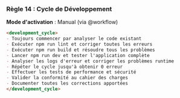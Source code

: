 ### Règle 14 : Cycle de Développement
**Mode d'activation** : Manual (via @workflow)

```markdown
<development_cycle>
- Toujours commencer par analyser le code existant
- Exécuter npm run lint et corriger toutes les erreurs
- Exécuter npm run build et résoudre tous les problèmes
- Lancer npm run dev et tester l'application complète
- Analyser les logs d'erreur et corriger les problèmes runtime
- Répéter le cycle jusqu'à obtenir 0 erreur
- Effectuer les tests de performance et sécurité
- Valider la conformité au cahier des charges
- Documenter toutes les corrections apportées
</development_cycle>
```